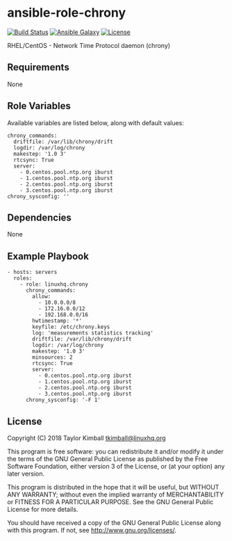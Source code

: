 # ansible-role-chrony

[![Build Status](https://travis-ci.org/linuxhq/ansible-role-chrony.svg?branch=master)](https://travis-ci.org/linuxhq/ansible-role-chrony)
[![Ansible Galaxy](https://img.shields.io/badge/ansible--galaxy-chrony-blue.svg?style=flat)](https://galaxy.ansible.com/linuxhq/chrony)
[![License](https://img.shields.io/badge/license-GPLv3-brightgreen.svg?style=flat)](COPYING)

RHEL/CentOS - Network Time Protocol daemon (chrony)

## Requirements

None

## Role Variables

Available variables are listed below, along with default values:

    chrony_commands:
      driftfile: /var/lib/chrony/drift
      logdir: /var/log/chrony
      makestep: '1.0 3'
      rtcsync: True
      server:
        - 0.centos.pool.ntp.org iburst
        - 1.centos.pool.ntp.org iburst
        - 2.centos.pool.ntp.org iburst
        - 3.centos.pool.ntp.org iburst
    chrony_sysconfig: ''

## Dependencies

None

## Example Playbook

    - hosts: servers
      roles:
        - role: linuxhq.chrony
          chrony_commands:
            allow:
              - 10.0.0.0/8
              - 172.16.0.0/12
              - 192.168.0.0/16
            hwtimestamp: '*'
            keyfile: /etc/chrony.keys
            log: 'measurements statistics tracking'
            driftfile: /var/lib/chrony/drift
            logdir: /var/log/chrony
            makestep: '1.0 3'
            minsources: 2
            rtcsync: True
            server:
              - 0.centos.pool.ntp.org iburst
              - 1.centos.pool.ntp.org iburst
              - 2.centos.pool.ntp.org iburst
              - 3.centos.pool.ntp.org iburst
          chrony_sysconfig: '-F 1'

## License

Copyright (C) 2018 Taylor Kimball <tkimball@linuxhq.org>

This program is free software: you can redistribute it and/or modify
it under the terms of the GNU General Public License as published by
the Free Software Foundation, either version 3 of the License, or
(at your option) any later version.

This program is distributed in the hope that it will be useful,
but WITHOUT ANY WARRANTY; without even the implied warranty of
MERCHANTABILITY or FITNESS FOR A PARTICULAR PURPOSE. See the
GNU General Public License for more details.

You should have received a copy of the GNU General Public License
along with this program. If not, see <http://www.gnu.org/licenses/>.
